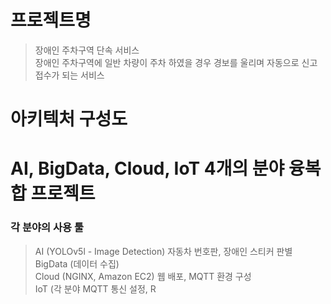 # 프로젝트명
> 장애인 주차구역 단속 서비스  
> 장애인 주차구역에 일반 차량이 주차 하였을 경우 경보를 울리며 자동으로 신고접수가 되는 서비스  

# 아키텍처 구성도




# AI, BigData, Cloud, IoT 4개의 분야 융복합 프로젝트
### 각 분야의 사용 툴
> AI (YOLOv5l - Image Detection) 자동차 번호판, 장애인 스티커 판별  
> BigData (데이터 수집)  
> Cloud (NGINX, Amazon EC2) 웹 배포, MQTT 환경 구성  
> IoT (각 분야 MQTT 통신 설정, R
